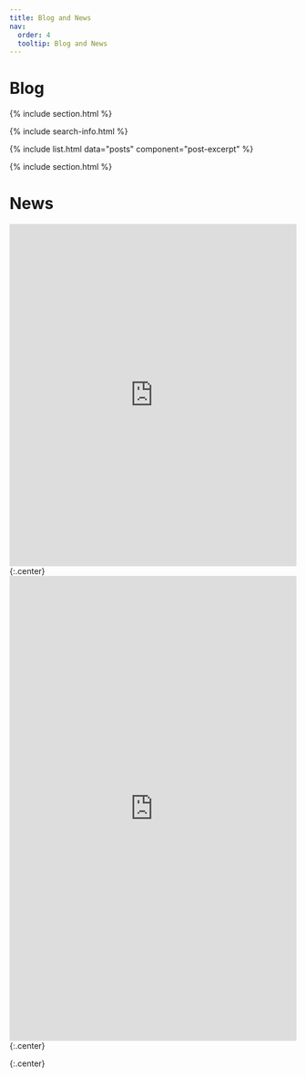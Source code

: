```yaml
---
title: Blog and News
nav:
  order: 4
  tooltip: Blog and News
---
```


# <i class="fas fa-feather-alt"></i>Blog

{% include section.html %}

{% include search-info.html %}

{% include list.html data="posts" component="post-excerpt" %}

{% include section.html %}

# News

<!-- LinkedIn embeds from [https://publish.twitter.com/](https://www.linkedin.com/company/human-centered-ai-lab/) -->

<iframe src="https://www.linkedin.com/embed/feed/update/urn:li:ugcPost:6982806544174243841" height="600" width="504" frameborder="0" allowfullscreen="" title="Embedded post"></iframe>
{:.center}

<iframe src="https://www.linkedin.com/embed/feed/update/urn:li:share:6981615598577348608" height="815" width="504" frameborder="0" allowfullscreen="" title="Embedded post"></iframe>
{:.center}

<!-- <a href="https://twitter.com/GreeneScientist?ref_src=twsrc%5Etfw" class="twitter-follow-button" data-show-count="false">Follow @GreeneScientist</a><script async src="https://platform.twitter.com/widgets.js" charset="utf-8"></script>
<a href="https://twitter.com/intent/tweet?screen_name=GreeneScientist&ref_src=twsrc%5Etfw" class="twitter-mention-button" data-show-count="false">Tweet to @GreeneScientist</a><script async src="https://platform.twitter.com/widgets.js" charset="utf-8"></script> -->
{:.center}

